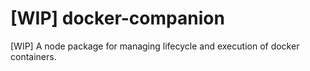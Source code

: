 # [WIP] docker-companion
[WIP] A node package for managing lifecycle and execution of docker containers.
